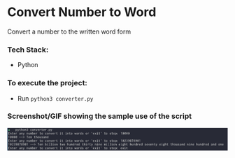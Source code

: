 # Convert Number to Word
Convert a number to the written word form

### Tech Stack:
+ Python

### To execute the project:
+ Run `python3 converter.py`

### Screenshot/GIF showing the sample use of the script
![Screenshot of the converter.py file](Screenshot.png)
